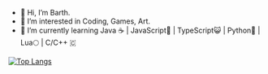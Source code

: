 - 👋 Hi, I’m Barth.
- 👀 I’m interested in Coding, Games, Art.
- 🌱 I’m currently learning Java ☕ | JavaScript👹 | TypeScript😺 | Python🐍 | Lua🌕 | C/C++ 🇨

[![Top Langs](https://github-readme-stats.vercel.app/api/top-langs/?username=bschostak)](https://github.com/anuraghazra/github-readme-stats)
<!---- 💞️ I’m looking to collaborate on ...
- 📫 How to reach me ...
- 😄 Pronouns: ...
- ⚡ Fun fact: ...

<!---
bschostak/bschostak is a ✨ special ✨ repository because its `README.md` (this file) appears on your GitHub profile.
You can click the Preview link to take a look at your changes.
--->
